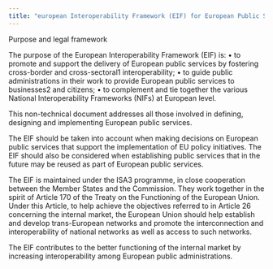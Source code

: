 ```yaml
---
title: "european Interoperability Framework (EIF) for European Public Services"
---
```


Purpose and legal framework

The purpose of the European Interoperability Framework (EIF) is:
• to promote and support the delivery of European public services by fostering cross-border and cross-sectoral1 interoperability;
• to guide public administrations in their work to provide European public services to businesses2 and citizens;
• to complement and tie together the various National Interoperability Frameworks (NIFs) at European level.

This non-technical document addresses all those involved in defining, designing and implementing European public services.

The EIF should be taken into account when making decisions on European public services that support the implementation of EU policy initiatives. The EIF should also be considered when establishing public services that in the future may be reused as part of European public services.

The EIF is maintained under the ISA3 programme, in close cooperation between the Member States and the Commission. They work together in the spirit of Article 170 of the Treaty on the Functioning of the European Union. Under this Article, to help achieve the objectives referred to in Article 26 concerning the internal market, the European Union should help establish and develop trans-European networks and promote the interconnection and interoperability of national networks as well as access to such networks.

The EIF contributes to the better functioning of the internal market by increasing interoperability among European public administrations.

